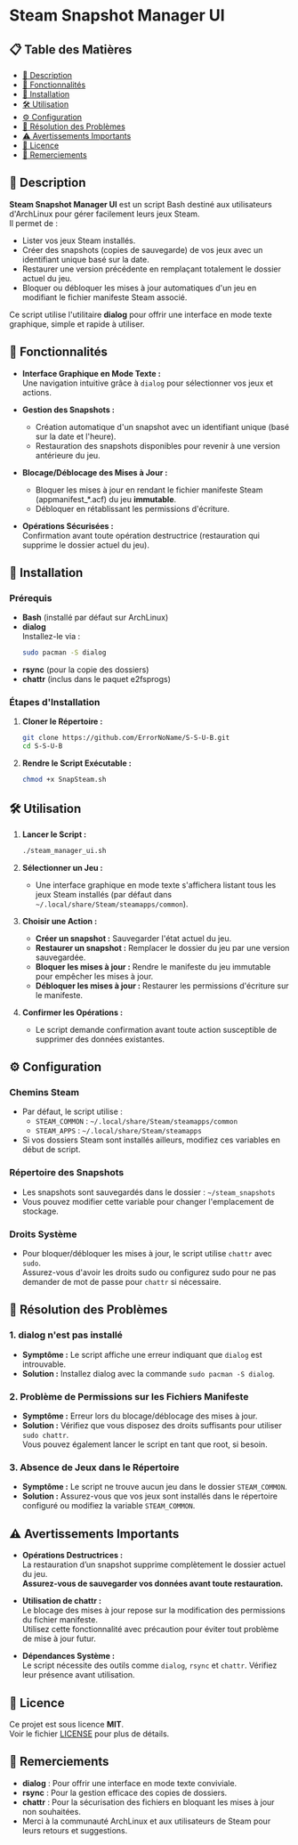 # Steam Snapshot Manager UI

## 📋 **Table des Matières**
- [📖 Description](#-description)
- [🚀 Fonctionnalités](#-fonctionnalités)
- [🔧 Installation](#-installation)
- [🛠️ Utilisation](#️-utilisation)
- [⚙️ Configuration](#-configuration)
- [🐞 Résolution des Problèmes](#-résolution-des-problèmes)
- [⚠️ Avertissements Importants](#-avertissements-importants)
- [📄 Licence](#-licence)
- [🙏 Remerciements](#-remerciements)

## 📖 **Description**

**Steam Snapshot Manager UI** est un script Bash destiné aux utilisateurs d'ArchLinux pour gérer facilement leurs jeux Steam.  
Il permet de :
- Lister vos jeux Steam installés.
- Créer des snapshots (copies de sauvegarde) de vos jeux avec un identifiant unique basé sur la date.
- Restaurer une version précédente en remplaçant totalement le dossier actuel du jeu.
- Bloquer ou débloquer les mises à jour automatiques d'un jeu en modifiant le fichier manifeste Steam associé.

Ce script utilise l'utilitaire **dialog** pour offrir une interface en mode texte graphique, simple et rapide à utiliser.

## 🚀 **Fonctionnalités**

- **Interface Graphique en Mode Texte :**  
  Une navigation intuitive grâce à `dialog` pour sélectionner vos jeux et actions.

- **Gestion des Snapshots :**  
  - Création automatique d'un snapshot avec un identifiant unique (basé sur la date et l'heure).
  - Restauration des snapshots disponibles pour revenir à une version antérieure du jeu.

- **Blocage/Déblocage des Mises à Jour :**  
  - Bloquer les mises à jour en rendant le fichier manifeste Steam (appmanifest_*.acf) du jeu **immutable**.
  - Débloquer en rétablissant les permissions d'écriture.

- **Opérations Sécurisées :**  
  Confirmation avant toute opération destructrice (restauration qui supprime le dossier actuel du jeu).

## 🔧 **Installation**

### **Prérequis**
- **Bash** (installé par défaut sur ArchLinux)
- **dialog**  
  Installez-le via :
  ```bash
  sudo pacman -S dialog
  ```
- **rsync** (pour la copie des dossiers)
- **chattr** (inclus dans le paquet e2fsprogs)

### **Étapes d'Installation**

1. **Cloner le Répertoire :**
   ```bash
   git clone https://github.com/ErrorNoName/S-S-U-B.git
   cd S-S-U-B
   ```

2. **Rendre le Script Exécutable :**
   ```bash
   chmod +x SnapSteam.sh
   ```

## 🛠️ **Utilisation**

1. **Lancer le Script :**
   ```bash
   ./steam_manager_ui.sh
   ```

2. **Sélectionner un Jeu :**
   - Une interface graphique en mode texte s'affichera listant tous les jeux Steam installés (par défaut dans `~/.local/share/Steam/steamapps/common`).

3. **Choisir une Action :**
   - **Créer un snapshot :** Sauvegarder l'état actuel du jeu.
   - **Restaurer un snapshot :** Remplacer le dossier du jeu par une version sauvegardée.
   - **Bloquer les mises à jour :** Rendre le manifeste du jeu immutable pour empêcher les mises à jour.
   - **Débloquer les mises à jour :** Restaurer les permissions d'écriture sur le manifeste.

4. **Confirmer les Opérations :**
   - Le script demande confirmation avant toute action susceptible de supprimer des données existantes.

## ⚙️ **Configuration**

### **Chemins Steam**
- Par défaut, le script utilise :
  - `STEAM_COMMON` : `~/.local/share/Steam/steamapps/common`
  - `STEAM_APPS` : `~/.local/share/Steam/steamapps`
- Si vos dossiers Steam sont installés ailleurs, modifiez ces variables en début de script.

### **Répertoire des Snapshots**
- Les snapshots sont sauvegardés dans le dossier : `~/steam_snapshots`
- Vous pouvez modifier cette variable pour changer l'emplacement de stockage.

### **Droits Système**
- Pour bloquer/débloquer les mises à jour, le script utilise `chattr` avec `sudo`.  
  Assurez-vous d'avoir les droits sudo ou configurez sudo pour ne pas demander de mot de passe pour `chattr` si nécessaire.

## 🐞 **Résolution des Problèmes**

### **1. dialog n'est pas installé**
- **Symptôme :** Le script affiche une erreur indiquant que `dialog` est introuvable.
- **Solution :** Installez dialog avec la commande `sudo pacman -S dialog`.

### **2. Problème de Permissions sur les Fichiers Manifeste**
- **Symptôme :** Erreur lors du blocage/déblocage des mises à jour.
- **Solution :** Vérifiez que vous disposez des droits suffisants pour utiliser `sudo chattr`.  
  Vous pouvez également lancer le script en tant que root, si besoin.

### **3. Absence de Jeux dans le Répertoire**
- **Symptôme :** Le script ne trouve aucun jeu dans le dossier `STEAM_COMMON`.
- **Solution :** Assurez-vous que vos jeux sont installés dans le répertoire configuré ou modifiez la variable `STEAM_COMMON`.

## ⚠️ **Avertissements Importants**

- **Opérations Destructrices :**  
  La restauration d’un snapshot supprime complètement le dossier actuel du jeu.  
  **Assurez-vous de sauvegarder vos données avant toute restauration.**

- **Utilisation de chattr :**  
  Le blocage des mises à jour repose sur la modification des permissions du fichier manifeste.  
  Utilisez cette fonctionnalité avec précaution pour éviter tout problème de mise à jour futur.

- **Dépendances Système :**  
  Le script nécessite des outils comme `dialog`, `rsync` et `chattr`. Vérifiez leur présence avant utilisation.

## 📄 **Licence**

Ce projet est sous licence **MIT**.  
Voir le fichier [LICENSE](https://github.com/VotreNom/Steam-Snapshot-Manager-UI/blob/main/LICENSE) pour plus de détails.

## 🙏 **Remerciements**

- **dialog** : Pour offrir une interface en mode texte conviviale.
- **rsync** : Pour la gestion efficace des copies de dossiers.
- **chattr** : Pour la sécurisation des fichiers en bloquant les mises à jour non souhaitées.
- Merci à la communauté ArchLinux et aux utilisateurs de Steam pour leurs retours et suggestions.

